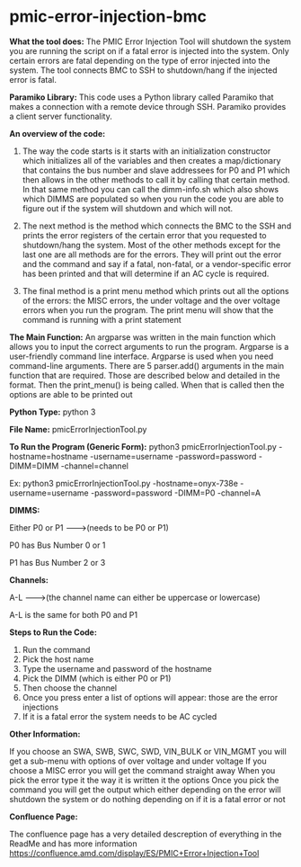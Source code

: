 # pmic-error-injection-bmc

**What the tool does:**
The PMIC Error Injection Tool will shutdown the system you are running the script on if a fatal error is injected into the system. Only certain errors are fatal depending on the type of error injected into the system. The tool connects BMC to SSH to shutdown/hang if the injected error is fatal.

**Paramiko Library:**
This code uses a Python library called Paramiko that makes a connection with a remote device through SSH. Paramiko provides a client server functionality.

**An overview of the code:**

1. The way the code starts is it starts with an initialization constructor which initializes all of the variables and then creates a map/dictionary that contains the bus number and slave addressees for P0 and P1 which then allows in the other methods to call it by calling that certain method. In that same method you can call the dimm-info.sh which also shows which DIMMS are populated so when you run the code you are able to figure out if the system will shutdown and which will not.

2. The next method is the method which connects the BMC to the SSH and prints the error registers of the certain error that you requested to shutdown/hang the system. 
 Most of the other methods except for the last one are all methods are for the errors. They will print out the error and the command and say if a fatal, non-fatal, or a vendor-specific error has been printed and that will determine if an AC cycle is required.

3. The final method is a print menu method which prints out all the options of the errors: the MISC errors, the under voltage and the over voltage errors when you run the program. The print menu will show that the command is running with a print statement

**The Main Function:**
An argparse was written in the main function which allows you to input the correct arguments to run the program. Argparse is a user-friendly command line interface. Argparse is used when you need command-line arguments. There are 5 parser.add() arguments in the main function that are required. Those are described below and detailed in the format. Then the print_menu() is being called. When that is called then the options are able to be printed out

**Python Type:**
python 3

**File Name:**
pmicErrorInjectionTool.py

**To Run the Program (Generic Form):**
python3 pmicErrorInjectionTool.py -hostname=hostname -username=username -password=password -DIMM=DIMM -channel=channel

Ex: python3 pmicErrorInjectionTool.py -hostname=onyx-738e -username=username -password=password -DIMM=P0 -channel=A

**DIMMS:**

Either P0 or P1 --->(needs to be P0 or P1)

P0 has Bus Number 0 or 1 

P1 has Bus Number 2 or 3

**Channels:**

A-L --->(the channel name can either be uppercase or lowercase)

A-L is the same for both P0 and P1

**Steps to Run the Code:**

1. Run the command
2. Pick the host name 
3. Type the username and password of the hostname
4. Pick the DIMM (which is either P0 or P1)
5. Then choose the channel
6. Once you press enter a list of options will appear: those are the error injections 
7. If it is a fatal error the system needs to be AC cycled

**Other Information:**

If you choose an SWA, SWB, SWC, SWD, VIN_BULK or VIN_MGMT you will get a sub-menu with options of over voltage and under voltage
If you choose a MISC error you will get the command straight away
When you pick the error type it the way it is written it the options
Once you pick the command you will get the output which either depending on the error will shutdown the system or do nothing depending on if it is a fatal error or not

**Confluence Page:**

The confluence page has a very detailed descreption of everything in the ReadMe and has more information
https://confluence.amd.com/display/ES/PMIC+Error+Injection+Tool
